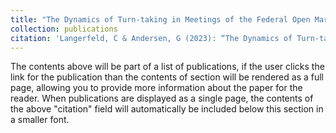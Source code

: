 ```yaml
---
title: "The Dynamics of Turn-taking in Meetings of the Federal Open Market Committee."
collection: publications
citation: 'Langerfeld, C & Andersen, G (2023): “The Dynamics of Turn-taking in Meetings of the Federal Open Market Committee.” Fachsprache. Journal of Professional and Scientific Communication 45.3–4: 187–210.'
---
```


The contents above will be part of a list of publications, if the user clicks the link for the publication than the contents of section will be rendered as a full page, allowing you to provide more information about the paper for the reader. When publications are displayed as a single page, the contents of the above "citation" field will automatically be included below this section in a smaller font.
